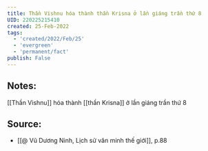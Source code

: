 ```yaml
---
title: Thần Vishnu hóa thành thần Krisna ở lần giáng trần thứ 8
UID: 220225215410
created: 25-Feb-2022
tags:
  - 'created/2022/Feb/25'
  - 'evergreen'
  - 'permanent/fact'
publish: False
---
```

## Notes:
[[Thần Vishnu]] hóa thành [[thần Krisna]] ở lần giáng trần thứ 8

## Source:
- [[@ Vũ Dương Ninh, Lịch sử văn minh thế giới]], p.88




